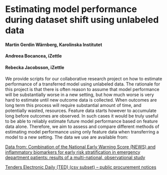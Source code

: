 # Estimating model performance during dataset shift using unlabeled data
#### Martin Gerdin Wärnberg, Karolinska Institutet
#### Andreea Bocancea, iZettle
#### Rebecka Jacobsson, iZettle
We provide scripts for our collaborative research project on how to estimate
performance of a transferred model using unlabeled data. The rationale for this
project is that there is often reason to assume that model performance will be
substantially worse in a new setting, but how much worse is very hard to
estimate until new outcome data is collected. When outcomes are long term this
process will require substantial amount of time, and potentially wasted,
resources. Feature data starts however to accumulate long before outcomes are
observed. In such cases it would be truly useful to be able to reliably estimate
future model performance based on feature data alone. Therefore, we aim to
assess and compare different methods of estimating model performance using only
feature data when transferring a model to a new setting. The data we use are
available from:

[Data from: Combination of the National Early Warning Score (NEWS) and inflammatory biomarkers for early risk stratification in emergency department patients: results of a multi-national, observational study](https://datadryad.org/stash/downloads/file_stream/30857)  

[Tenders Electronic Daily (TED) (csv subset) – public procurement notices](https://data.europa.eu/euodp/en/data/dataset/ted-csv/resource/97e5f4bf-aae4-4570-b8cb-4c0c4284daba)

